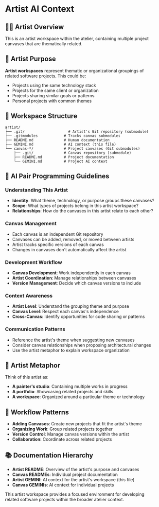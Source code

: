 # Artist AI Context

## 👨‍🎨 Artist Overview
This is an artist workspace within the atelier, containing multiple project canvases that are thematically related.

## 🎯 Artist Purpose
**Artist workspaces** represent thematic or organizational groupings of related software projects. This could be:
- Projects using the same technology stack
- Projects for the same client or organization
- Projects sharing similar goals or patterns
- Personal projects with common themes

## 📁 Workspace Structure
```
artist/
├── .git/                    # Artist's Git repository (submodule)
├── .gitmodules            # Tracks canvas submodules
├── README.md              # Human documentation
├── GEMINI.md              # AI context (this file)
└── canvas-*/              # Project canvases (Git submodules)
    ├── .git/              # Canvas repository (submodule)
    ├── README.md          # Project documentation
    └── GEMINI.md          # Project AI context
```

## 🤖 AI Pair Programming Guidelines

### Understanding This Artist
- **Identity**: What theme, technology, or purpose groups these canvases?
- **Scope**: What types of projects belong in this artist workspace?
- **Relationships**: How do the canvases in this artist relate to each other?

### Canvas Management
- Each canvas is an independent Git repository
- Canvases can be added, removed, or moved between artists
- Artist tracks specific versions of each canvas
- Changes in canvases don't automatically affect the artist

### Development Workflow
- **Canvas Development**: Work independently in each canvas
- **Artist Coordination**: Manage relationships between canvases
- **Version Management**: Decide which canvas versions to include

### Context Awareness
- **Artist Level**: Understand the grouping theme and purpose
- **Canvas Level**: Respect each canvas's independence
- **Cross-Canvas**: Identify opportunities for code sharing or patterns

### Communication Patterns
- Reference the artist's theme when suggesting new canvases
- Consider canvas relationships when proposing architectural changes
- Use the artist metaphor to explain workspace organization

## 🎨 Artist Metaphor
Think of this artist as:
- **A painter's studio**: Containing multiple works in progress
- **A portfolio**: Showcasing related projects and skills
- **A workspace**: Organized around a particular theme or technology

## 🔄 Workflow Patterns
- **Adding Canvases**: Create new projects that fit the artist's theme
- **Organizing Work**: Group related projects together
- **Version Control**: Manage canvas versions within the artist
- **Collaboration**: Coordinate across related projects

## 📚 Documentation Hierarchy
- **Artist README**: Overview of the artist's purpose and canvases
- **Canvas READMEs**: Individual project documentation
- **Artist GEMINI**: AI context for the artist's workspace (this file)
- **Canvas GEMINIs**: AI context for individual projects

This artist workspace provides a focused environment for developing related software projects within the broader atelier context.